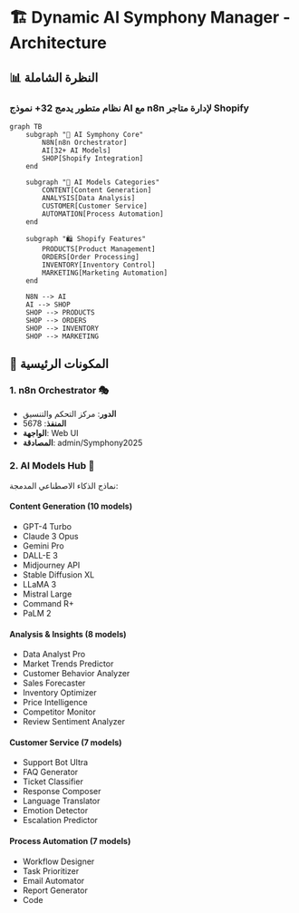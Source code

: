 # 🏗️ Dynamic AI Symphony Manager - Architecture

## 📊 النظرة الشاملة

### نظام متطور يدمج 32+ نموذج AI مع n8n لإدارة متاجر Shopify

```mermaid
graph TB
    subgraph "🎼 AI Symphony Core"
        N8N[n8n Orchestrator]
        AI[32+ AI Models]
        SHOP[Shopify Integration]
    end
    
    subgraph "🤖 AI Models Categories"
        CONTENT[Content Generation]
        ANALYSIS[Data Analysis]
        CUSTOMER[Customer Service]
        AUTOMATION[Process Automation]
    end
    
    subgraph "🛍️ Shopify Features"
        PRODUCTS[Product Management]
        ORDERS[Order Processing]
        INVENTORY[Inventory Control]
        MARKETING[Marketing Automation]
    end
    
    N8N --> AI
    AI --> SHOP
    SHOP --> PRODUCTS
    SHOP --> ORDERS
    SHOP --> INVENTORY
    SHOP --> MARKETING
```

## 🎯 المكونات الرئيسية

### 1. **n8n Orchestrator** 🎭
- **الدور**: مركز التحكم والتنسيق
- **المنفذ**: 5678
- **الواجهة**: Web UI
- **المصادقة**: admin/Symphony2025

### 2. **AI Models Hub** 🧠
نماذج الذكاء الاصطناعي المدمجة:

#### **Content Generation (10 models)**
- GPT-4 Turbo
- Claude 3 Opus
- Gemini Pro
- DALL-E 3
- Midjourney API
- Stable Diffusion XL
- LLaMA 3
- Mistral Large
- Command R+
- PaLM 2

#### **Analysis & Insights (8 models)**
- Data Analyst Pro
- Market Trends Predictor
- Customer Behavior Analyzer
- Sales Forecaster
- Inventory Optimizer
- Price Intelligence
- Competitor Monitor
- Review Sentiment Analyzer

#### **Customer Service (7 models)**
- Support Bot Ultra
- FAQ Generator
- Ticket Classifier
- Response Composer
- Language Translator
- Emotion Detector
- Escalation Predictor

#### **Process Automation (7 models)**
- Workflow Designer
- Task Prioritizer
- Email Automator
- Report Generator
- Code